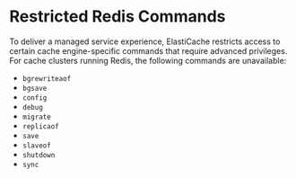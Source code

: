# Restricted Redis Commands<a name="RestrictedCommands"></a>

To deliver a managed service experience, ElastiCache restricts access to certain cache engine\-specific commands that require advanced privileges\. For cache clusters running Redis, the following commands are unavailable:
+ `bgrewriteaof`
+ `bgsave`
+ `config`
+ `debug`
+ `migrate`
+ `replicaof`
+ `save`
+ `slaveof`
+ `shutdown`
+ `sync`